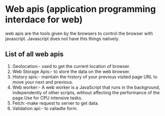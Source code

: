 
# Web apis (application programming interdace for web)

web apis are the tools given by the browsers to control the browser with javascript. Javascript does not have this things natively.

## List of all web apis

1. Geolocation:- used to get the current location of browser.
2. Web Storage Apis:- to store the data on the web browser.
3. History apis:- maintain the history of your previous visited page URL to move your next and previous.
4. Web worker:- A web worker is a JavaScript that runs in the background, independently of other scripts, without affecting the performance of the page.Use for CPU intensive tasks.
5. Fetch:-make request to server to get data.
6. Validation api:- to valiadte form.















